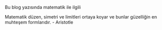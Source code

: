 Bu blog yazısında matematik ile ilgili 



Matematik düzen, simetri ve limitleri ortaya koyar ve bunlar güzelliğin en muhteşem formlarıdır. - Aristotle